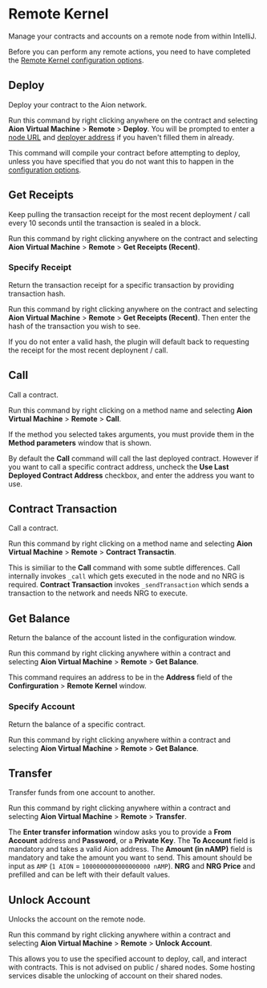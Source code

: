 # Remote Kernel

Manage your contracts and accounts on a remote node from within IntelliJ.

Before you can perform any remote actions, you need to have completed the [Remote Kernel configuration options](/aion-virtual-machine/intellij/configure#remote-kernel).

## Deploy

Deploy your contract to the Aion network.

Run this command by right clicking anywhere on the contract and selecting **Aion Virtual Machine** > **Remote** > **Deploy**. You will be prompted to enter a [node URL](/aion-virtual-machine/intellij/configure#remote-kernel) and [deployer address](/aion-virtual-machine/intellij/configure#remote-kernel) if you haven't filled them in already.

This command will compile your contract before attempting to deploy, unless you have specified that you do not want this to happen in the [configuration options](/aion-virtual-machine/intellij/configure#remote-kernel).

## Get Receipts

Keep pulling the transaction receipt for the most recent deployment / call every 10 seconds until the transaction is sealed in a block.

Run this command by right clicking anywhere on the contract and selecting **Aion Virtual Machine** > **Remote** > **Get Receipts (Recent)**.

### Specify Receipt

Return the transaction receipt for a specific transaction by providing transaction hash.

Run this command by right clicking anywhere on the contract and selecting **Aion Virtual Machine** > **Remote** > **Get Receipts (Recent)**. Then enter the hash of the transaction you wish to see. 

If you do not enter a valid hash, the plugin will default back to requesting the receipt for the most recent deploynent / call.

## Call

Call a contract.

Run this command by right clicking on a method name and selecting **Aion Virtual Machine** > **Remote** > **Call**.

If the method you selected takes arguments, you must provide them in the **Method parameters** window that is shown.

By default the **Call** command will call the last deployed contract. However if you want to call a specific contract address, uncheck the **Use Last Deployed Contract Address** checkbox, and enter the address you want to use.

## Contract Transaction

Call a contract.

Run this command by right clicking on a method name and selecting **Aion Virtual Machine** > **Remote** > **Contract Transactin**.

This is similiar to the **Call** command with some subtle differences. Call internally invokes `_call` which gets executed in the node and no NRG is required. **Contract Transaction** invokes `_sendTransaction` which sends a transaction to the network and needs NRG to execute.

## Get Balance

Return the balance of the account listed in the configuration window.

Run this command by right clicking anywhere within a contract and selecting **Aion Virtual Machine** > **Remote** > **Get Balance**. 

This command requires an address to be in the **Address** field of the **Confirguration** > **Remote Kernel** window.

### Specify Account

Return the balance of a specific contract.

Run this command by right clicking anywhere within a contract and selecting **Aion Virtual Machine** > **Remote** > **Get Balance**.

## Transfer

Transfer funds from one account to another.

Run this command by right clicking anywhere within a contract and selecting **Aion Virtual Machine** > **Remote** > **Transfer**.

The **Enter transfer information** window asks you to provide a **From Account** address and **Password**, or a **Private Key**. The **To Account** field is mandatory and takes a valid Aion address. The **Amount (in nAMP)** field is mandatory and take the amount you want to send. This amount should be input as `AMP` (`1 AION` = `1000000000000000000 nAMP`). **NRG** and **NRG Price** and prefilled and can be left with their default values.

## Unlock Account

Unlocks the account on the remote node.

Run this command by right clicking anywhere within a contract and selecting **Aion Virtual Machine** > **Remote** > **Unlock Account**.

This allows you to use the specified account to deploy, call, and interact with contracts. This is not advised on public / shared nodes. Some hosting services disable the unlocking of account on their shared nodes.
